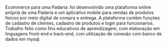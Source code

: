 Ecommerce para uma Padaria: foi desenvolvido uma plataforma online própria de uma Padaria e um aplicativo mobile para vendas de produtos fisicos por meio digital de compra e entrega. A plataforma contém funções de cadastro de clientes, cadastro de produtos e login para funcionarios. Trabalho feito como fins educativos de aprendizagem, com elaboração em linguagens front-end e back-end, com utilização de conexão com banco de dados em mysql.
